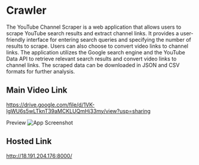 
# Crawler

The YouTube Channel Scraper is a web application that allows users to scrape YouTube search results and extract channel links. It provides a user-friendly interface for entering search queries and specifying the number of results to scrape. Users can also choose to convert video links to channel links. The application utilizes the Google search engine and the YouTube Data API to retrieve relevant search results and convert video links to channel links. The scraped data can be downloaded in JSON and CSV formats for further analysis.







## Main Video Link
https://drive.google.com/file/d/1VK-lgWU6s5wLTknT39aMCKLUQmHj33my/view?usp=sharing


Preview
![App Screenshot](https://giphy.com/embed/gFiLRvCFIZvgQen3D0)




## Hosted Link 

http://18.191.204.176:8000/

